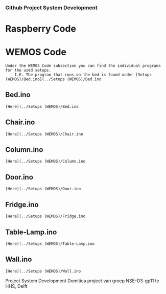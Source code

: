 ### Github Project System Development ###

# Raspberry Code

# WEMOS Code
	Under the WEMOS Code subsection you can find the individual programs for the used setups. 
		I.E. The program that runs on the bed is found under [Setups (WEMOS)/Bed.ino](../Setups (WEMOS)/Bed.ino
## Bed.ino
	[Here](../Setups (WEMOS)/Bed.ino
## Chair.ino
	[Here](../Setups (WEMOS)/Chair.ino
## Column.ino
	[Here](../Setups (WEMOS)/Column.ino
## Door.ino
	[Here](../Setups (WEMOS)/Door.ino
## Fridge.ino
	[Here](../Setups (WEMOS)/Fridge.ino
## Table-Lamp.ino
	[Here](../Setups (WEMOS)/Table-Lamp.ino
## Wall.ino
	[Here](../Setups (WEMOS)/Wall.ino











Project System Development
	Domitica project van groep NSE-D3-gp11 te HHS, Delft
	

